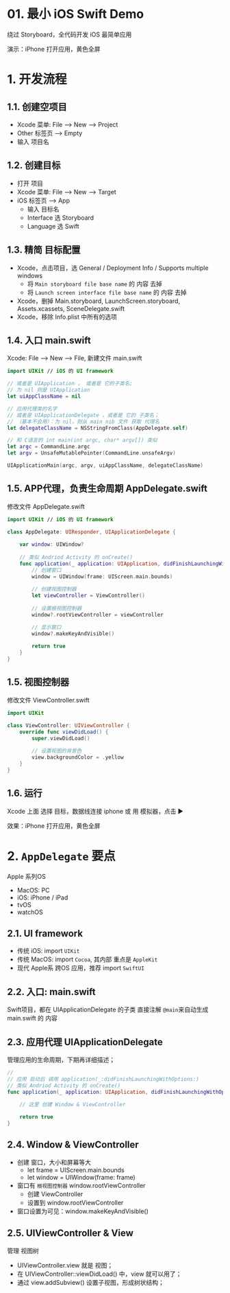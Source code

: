 # 01. 最小 iOS Swift Demo

绕过 Storyboard，全代码开发 iOS 最简单应用

演示：iPhone 打开应用，黄色全屏

# 1. 开发流程

## 1.1. 创建空项目

+ Xcode 菜单: File --> New --> Project
+ Other 标签页 --> Empty
+ 输入 项目名

## 1.2. 创建目标

+ 打开 项目
+ Xcode 菜单: File --> New --> Target
+ iOS 标签页 --> App
    - 输入 目标名
    - Interface 选 Storyboard
    - Language 选 Swift

## 1.3. 精简 目标配置

+ Xcode，点击项目，选 General / Deployment Info / Supports multiple windows
    - 将 `Main storyboard file base name` 的 内容 去掉
    - 将 `Launch screen interface file base name` 的 内容 去掉
+ Xcode，删掉 Main.storyboard, LaunchScreen.storyboard, Assets.xcassets, SceneDelegate.swift
+ Xcode，移除 Info.plist 中所有的选项

## 1.4. 入口 main.swift

Xcode: File --> New --> File, 新建文件 main.swift

```swift
import UIKit // iOS 的 UI framework

// 或者是 UIApplication ， 或者是 它的子类名; 
// 为 nil 则是 UIApplication
let uiAppClassName = nil

// 应用代理类的名字
// 或者是 UIApplicationDelegate ，或者是 它的 子类名；
// （基本不会用）：为 nil，则从 main nib 文件 获取 代理名
let delegateClassName = NSStringFromClass(AppDelegate.self)

// 和 C语言的 int main(int argc, char* argv[]) 类似
let argc = CommandLine.argc
let argv = UnsafeMutablePointer(CommandLine.unsafeArgv)

UIApplicationMain(argc, argv, uiAppClassName, delegateClassName)
```

## 1.5. APP代理，负责生命周期 AppDelegate.swift

修改文件 AppDelegate.swift

``` swift
import UIKit // iOS 的 UI framework

class AppDelegate: UIResponder, UIApplicationDelegate {
    
    var window: UIWindow?
    
    // 类似 Andriod Activity 的 onCreate()
    func application(_ application: UIApplication, didFinishLaunchingWithOptions launchOptions: [UIApplication.LaunchOptionsKey: Any]?) -> Bool {
        // 创建窗口
        window = UIWindow(frame: UIScreen.main.bounds)
        
        // 创建视图控制器
        let viewController = ViewController()
        
        // 设置根视图控制器
        window?.rootViewController = viewController

        // 显示窗口
        window?.makeKeyAndVisible()
        
        return true
    }
}
```

## 1.5. 视图控制器

修改文件 ViewController.swift

``` swift
import UIKit

class ViewController: UIViewController {
    override func viewDidLoad() {
        super.viewDidLoad()
        
        // 设置视图的背景色
        view.backgroundColor = .yellow
    }
}
```

## 1.6. 运行

Xcode 上面 选择 目标，数据线连接 iphone 或 用 模拟器，点击 ▶️

效果：iPhone 打开应用，黄色全屏

# 2. `AppDelegate` 要点

Apple 系列OS

+ MacOS: PC
+ iOS: iPhone / iPad
+ tvOS
+ watchOS

## 2.1. UI framework

+ 传统 iOS: import `UIKit`
+ 传统 MacOS: import `Cocoa`, 其内部 重点是 `AppleKit`
+ 现代 Apple系 跨OS 应用，推荐 import `SwiftUI`
 
## 2.2. 入口: main.swift 

Swift项目，都在 UIApplicationDelegate 的子类 直接注解 `@main`来自动生成 main.swift 的 内容

## 2.3. 应用代理 UIApplicationDelegate

管理应用的生命周期，下期再详细描述；

``` swift 
// 
// 应用 启动后 调用 application(_:didFinishLaunchingWithOptions:)
// 类似 Andriod Activity 的 onCreate()
func application(_ application: UIApplication, didFinishLaunchingWithOptions launchOptions: [UIApplication.LaunchOptionsKey: Any]?) -> Bool {
    
    // 这里 创建 Window & ViewController

    return true
}
```

## 2.4. Window & ViewController

+ 创建 窗口，大小和屏幕等大
    - let frame = UIScreen.main.bounds
    - let window = UIWindow(frame: frame)
+ 窗口有 `根视图控制器` window.rootViewController
    - 创建 ViewController
    - 设置到 window.rootViewController
+ 窗口设置为可见：window.makeKeyAndVisible()

## 2.5. UIViewController & View

管理 视图树

+ UIViewController.view 就是 视图；
+ 在 UIViewController::viewDidLoad() 中，view 就可以用了；
+ 通过 view.addSubview() 设置子视图，形成树状结构；